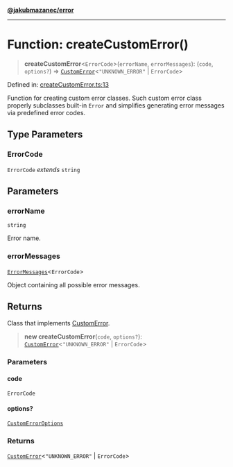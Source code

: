 [**@jakubmazanec/error**](../README.md)

---

# Function: createCustomError()

> **createCustomError**\<`ErrorCode`\>(`errorName`, `errorMessages`): (`code`, `options?`) =>
> [`CustomError`](../type-aliases/CustomError.md)\<`"UNKNOWN_ERROR"` \| `ErrorCode`\>

Defined in:
[createCustomError.ts:13](https://github.com/jakubmazanec/tools/blob/a1a5edf56256b0aa4e209cc73bc7a07f5d7fc236/packages/error/source/createCustomError.ts#L13)

Function for creating custom error classes. Such custom error class properly subclasses built-in
`Error` and simplifies generating error messages via predefined error codes.

## Type Parameters

### ErrorCode

`ErrorCode` _extends_ `string`

## Parameters

### errorName

`string`

Error name.

### errorMessages

[`ErrorMessages`](../type-aliases/ErrorMessages.md)\<`ErrorCode`\>

Object containing all possible error messages.

## Returns

Class that implements [CustomError](../type-aliases/CustomError.md).

> **new createCustomError**(`code`, `options?`):
> [`CustomError`](../type-aliases/CustomError.md)\<`"UNKNOWN_ERROR"` \| `ErrorCode`\>

### Parameters

#### code

`ErrorCode`

#### options?

[`CustomErrorOptions`](../type-aliases/CustomErrorOptions.md)

### Returns

[`CustomError`](../type-aliases/CustomError.md)\<`"UNKNOWN_ERROR"` \| `ErrorCode`\>
